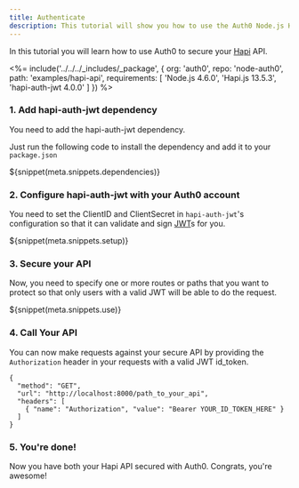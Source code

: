 ```yaml
---
title: Authenticate
description: This tutorial will show you how to use the Auth0 Node.js Hapi SDK to add authentication and authorization to your API.
---
```


In this tutorial you will learn how to use Auth0 to secure your [Hapi](http://hapijs.com/) API.

<%= include('../../../_includes/_package', {
  org: 'auth0',
  repo: 'node-auth0',
  path: 'examples/hapi-api',
  requirements: [
    'Node.js 4.6.0',
    'Hapi.js 13.5.3',
    'hapi-auth-jwt 4.0.0'
  ]
}) %>

### 1. Add hapi-auth-jwt dependency

You need to add the hapi-auth-jwt dependency.

Just run the following code to install the dependency and add it to your `package.json`

${snippet(meta.snippets.dependencies)}

### 2. Configure hapi-auth-jwt with your Auth0 account

You need to set the ClientID and ClientSecret in `hapi-auth-jwt`'s configuration so that it can validate and sign [JWT](/jwt)s for you.

${snippet(meta.snippets.setup)}

### 3. Secure your API

Now, you need to specify one or more routes or paths that you want to protect so that only users with a valid JWT will be able to do the request.

${snippet(meta.snippets.use)}

### 4. Call Your API

You can now make requests against your secure API by providing the `Authorization` header in your requests with a valid JWT id_token.

```har
{
  "method": "GET",
  "url": "http://localhost:8000/path_to_your_api",
  "headers": [
    { "name": "Authorization", "value": "Bearer YOUR_ID_TOKEN_HERE" }
  ]
}
```

### 5. You're done!

Now you have both your Hapi API secured with Auth0. Congrats, you're awesome!
